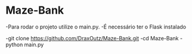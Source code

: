# Maze-Bank

-Para rodar o projeto utilize o main.py.
-É necessário ter o Flask instalado

-git clone https://github.com/DraxOutz/Maze-Bank.git
-cd Maze-Bank
-python main.py
